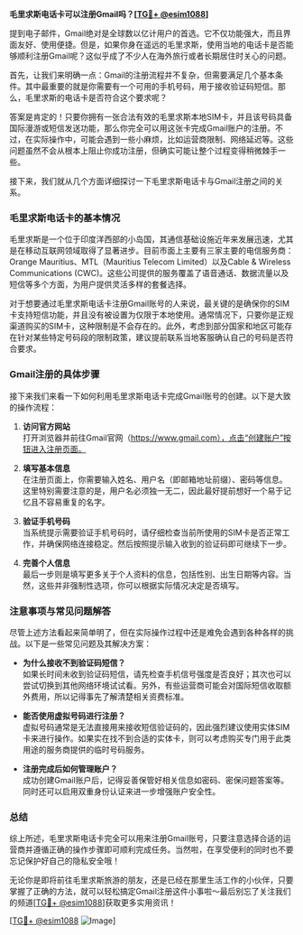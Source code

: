 **毛里求斯电话卡可以注册Gmail吗？[[TG💪+ @esim1088](https://t.me/s/esim1088)]**

提到电子邮件，Gmail绝对是全球数以亿计用户的首选。它不仅功能强大，而且界面友好、使用便捷。但是，如果你身在遥远的毛里求斯，使用当地的电话卡是否能够顺利注册Gmail呢？这似乎成了不少人在海外旅行或者长期居住时关心的问题。

首先，让我们来明确一点：Gmail的注册流程并不复杂，但需要满足几个基本条件。其中最重要的就是你需要有一个可用的手机号码，用于接收验证码短信。那么，毛里求斯的电话卡是否符合这个要求呢？

答案是肯定的！只要你拥有一张合法有效的毛里求斯本地SIM卡，并且该号码具备国际漫游或短信发送功能，那么你完全可以用这张卡完成Gmail账户的注册。不过，在实际操作中，可能会遇到一些小麻烦，比如运营商限制、网络延迟等。这些问题虽然不会从根本上阻止你成功注册，但确实可能让整个过程变得稍微棘手一些。

接下来，我们就从几个方面详细探讨一下毛里求斯电话卡与Gmail注册之间的关系。

### 毛里求斯电话卡的基本情况

毛里求斯是一个位于印度洋西部的小岛国，其通信基础设施近年来发展迅速，尤其是在移动互联网领域取得了显著进步。目前市面上主要有三家主要的电信服务商：Orange Mauritius、MTL（Mauritius Telecom Limited）以及Cable & Wireless Communications (CWC)。这些公司提供的服务覆盖了语音通话、数据流量以及短信等多个方面，为用户提供灵活多样的套餐选择。

对于想要通过毛里求斯电话卡注册Gmail账号的人来说，最关键的是确保你的SIM卡支持短信功能，并且没有被设置为仅限于本地使用。通常情况下，只要你是正规渠道购买的SIM卡，这种限制是不会存在的。此外，考虑到部分国家和地区可能存在针对某些特定号码段的限制政策，建议提前联系当地客服确认自己的号码是否符合要求。

### Gmail注册的具体步骤

接下来我们来看一下如何利用毛里求斯电话卡完成Gmail账号的创建。以下是大致的操作流程：

1. **访问官方网站**  
   打开浏览器并前往Gmail官网（https://www.gmail.com），点击“创建账户”按钮进入注册页面。

2. **填写基本信息**  
   在注册页面上，你需要输入姓名、用户名（即邮箱地址前缀）、密码等信息。这里特别需要注意的是，用户名必须独一无二，因此最好提前想好一个易于记忆且不容易重复的名字。

3. **验证手机号码**  
   当系统提示需要验证手机号码时，请仔细检查当前所使用的SIM卡是否正常工作，并确保网络连接稳定。然后按照提示输入收到的验证码即可继续下一步。

4. **完善个人信息**  
   最后一步则是填写更多关于个人资料的信息，包括性别、出生日期等内容。当然，这些并非强制性选项，你可以根据实际情况决定是否填写。

### 注意事项与常见问题解答

尽管上述方法看起来简单明了，但在实际操作过程中还是难免会遇到各种各样的挑战。以下是一些常见问题及其解决方案：

- **为什么接收不到验证码短信？**  
  如果长时间未收到验证码短信，请先检查手机信号强度是否良好；其次也可以尝试切换到其他网络环境试试看。另外，有些运营商可能会对国际短信收取额外费用，所以记得事先了解清楚相关资费标准。

- **能否使用虚拟号码进行注册？**  
  虚拟号码通常是无法直接用来接收短信验证码的，因此强烈建议使用实体SIM卡来进行操作。如果实在找不到合适的实体卡，则可以考虑购买专门用于此类用途的服务商提供的临时号码服务。

- **注册完成后如何管理账户？**  
  成功创建Gmail账户后，记得妥善保管好相关信息如密码、密保问题答案等。同时还可以启用双重身份认证来进一步增强账户安全性。

### 总结

综上所述，毛里求斯电话卡完全可以用来注册Gmail账号，只要注意选择合适的运营商并遵循正确的操作步骤即可顺利完成任务。当然啦，在享受便利的同时也不要忘记保护好自己的隐私安全哦！

无论你是即将前往毛里求斯旅游的朋友，还是已经在那里生活工作的小伙伴，只要掌握了正确的方法，就可以轻松搞定Gmail注册这件小事啦～最后别忘了关注我们的频道[[TG💪+ @esim1088](https://t.me/s/esim1088)]获取更多实用资讯！

[[TG💪+ @esim1088](https://t.me/s/esim1088) ![Image](https://i.postimg.cc/4NQfJmqS/Snipaste-2025-05-13-00-14-12.png)]